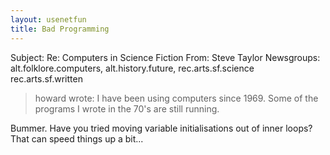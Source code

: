 ```yaml
---
layout: usenetfun
title: Bad Programming
---
```



 Subject: Re: Computers in Science Fiction 
From: Steve Taylor 
Newsgroups: alt.folklore.computers, alt.history.future, rec.arts.sf.science  rec.arts.sf.written

> howard wrote:
> I have been using computers since 1969. Some of the programs I 
> wrote in the 70's are still running.

Bummer. Have you tried moving variable initialisations out of inner
loops? That can speed things up a bit...


   